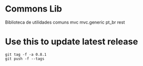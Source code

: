 # Commons Lib
Biblioteca de utilidades comuns
    mvc
    mvc.generic
    pt_br
    rest

# Use this to update latest release
```
git tag -f -a 0.8.1
git push -f --tags